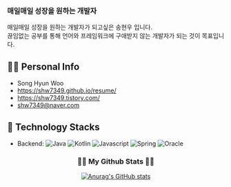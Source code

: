 ### 매일매일 성장을 원하는 개발자

매일매일 성장을 원하는 개발자가 되고싶은 송현우 입니다.  
끊임없는 공부를 통해 언어와 프레임워크에 구애받지 않는 개발자가 되는 것이 목표입니다. 


## 🙋‍♂️ Personal Info

- Song Hyun Woo
- https://shw7349.github.io/resume/
- https://shw7349.tistory.com/
- shw7349@naver.com

## 🔨 Technology Stacks

- Backend: 
![Java](https://img.shields.io/badge/Java-%23ED8B00.svg?&style=flat&logo=java&logoColor=white)
![Kotlin](https://img.shields.io/badge/kotlin-%230095D5.svg?style=flat&logo=kotlin&logoColor=white)
![Javascript](https://img.shields.io/badge/Javascript%20-%23323330.svg?&style=flat&logo=Javascript&logoColor=%23F7DF1E)
![Spring](https://img.shields.io/badge/Spring%20-%236DB33F.svg?&style=flat&logo=spring&logoColor=white) 
![Oracle](https://img.shields.io/badge/Oracle-%2300f.svg?&style=flat&logo=oracle&logoColor=red)


<h3 align="center">👩‍💻 My Github Stats 👩‍💻</h3>
<div align="center">

[![Anurag's GitHub stats](https://github-readme-stats.vercel.app/api?username=shw7349&hide_title=true&show_icons=true&include_all_commits=true&disable_animations=true&theme=vue)](https://github.com/anuraghazra/github-readme-stats)
</div>
